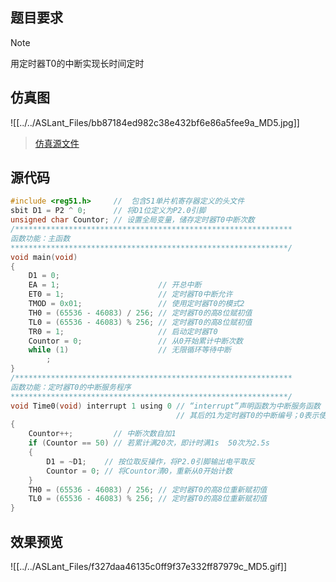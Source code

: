 ## 题目要求

> [!NOTE]
> 用定时器T0的中断实现长时间定时

## 仿真图	

![[../../ASLant_Files/bb87184ed982c38e432bf6e86a5fee9a_MD5.jpg]]	

> [仿真源文件](/123pan/?d=N7orVv-OpMV3.html)		
## 源代码   

```c
#include <reg51.h>     //  包含51单片机寄存器定义的头文件
sbit D1 = P2 ^ 0;      // 将D1位定义为P2.0引脚
unsigned char Countor; // 设置全局变量，储存定时器T0中断次数
/**************************************************************
函数功能：主函数
**************************************************************/
void main(void)
{
    D1 = 0;
    EA = 1;                      // 开总中断
    ET0 = 1;                     // 定时器T0中断允许
    TMOD = 0x01;                 // 使用定时器T0的模式2
    TH0 = (65536 - 46083) / 256; // 定时器T0的高8位赋初值
    TL0 = (65536 - 46083) % 256; // 定时器T0的高8位赋初值
    TR0 = 1;                     // 启动定时器T0
    Countor = 0;                 // 从0开始累计中断次数
    while (1)                    // 无限循环等待中断
        ;
}
/**************************************************************
函数功能：定时器T0的中断服务程序
**************************************************************/
void Time0(void) interrupt 1 using 0 // “interrupt”声明函数为中断服务函数
                                     // 其后的1为定时器T0的中断编号；0表示使用第0组工作寄存器 共8组
{
    Countor++;         // 中断次数自加1
    if (Countor == 50) // 若累计满20次，即计时满1s  50次为2.5s
    {
        D1 = ~D1;    // 按位取反操作，将P2.0引脚输出电平取反
        Countor = 0; // 将Countor清0，重新从0开始计数
    }
    TH0 = (65536 - 46083) / 256; // 定时器T0的高8位重新赋初值
    TL0 = (65536 - 46083) % 256; // 定时器T0的高8位重新赋初值
}
```

## 效果预览

![[../../ASLant_Files/f327daa46135c0ff9f37e332ff87979c_MD5.gif]]
